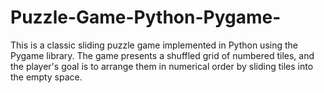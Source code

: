 # Puzzle-Game-Python-Pygame-
This is a classic sliding puzzle game implemented in Python using the Pygame library. The game presents a shuffled grid of numbered tiles, and the player's goal is to arrange them in numerical order by sliding tiles into the empty space.
